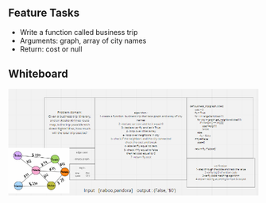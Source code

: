 ## Feature Tasks

 * Write a function called business trip
 * Arguments: graph, array of city names
 * Return: cost or null


## Whiteboard

![btrip](b_trip.PNG)
